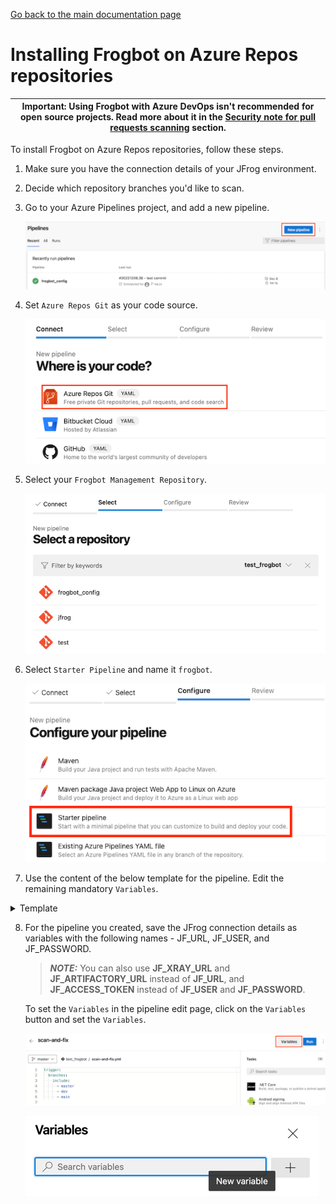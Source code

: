 [Go back to the main documentation page](https://github.com/jfrog/frogbot)

# Installing Frogbot on Azure Repos repositories

| Important: Using Frogbot with Azure DevOps isn't recommended for open source projects. Read more about it in the [Security note for pull requests scanning](../README.md#-security-note-for-pull-requests-scanning) section. |
| -------------------------------------------------------------------------------------------------------------------------------------------------------------------------------------------------------------------- |

To install Frogbot on Azure Repos repositories, follow these steps.

1. Make sure you have the connection details of your JFrog environment.

2. Decide which repository branches you'd like to scan.

3. Go to your Azure Pipelines project, and add a new pipeline.

   ![azure-new-pipeline.png](../images/azure-new-pipeline.png)

4. Set `Azure Repos Git` as your code source.

   ![azure-set-code-source.png.png](../images/azure-set-code-source.png)

5. Select your `Frogbot Management Repository`.

   ![azure-select-repo-to-test.png](../images/azure-select-repo-to-test.png)

6. Select `Starter Pipeline` and name it `frogbot`.

   ![azure-starter-pipeline.png](../images/azure-starter-pipeline.png)

7. Use the content of the below template for the pipeline. Edit the remaining mandatory `Variables`.

<details>
   <summary>Template</summary>

 ```yml
  schedules:
       # Run once an hour
       - cron: "* */1 * * *"
         branches: 
           include: 
             - "main"
             - "master"
  pool:
       vmImage: ubuntu-latest
       
  variables:
     # Predefined Azure Pipelines variables. There's no need to modify them.
     JF_GIT_PROJECT: $(System.TeamProject)
     JF_GIT_API_ENDPOINT: $(System.CollectionUri)
     JF_GIT_PROVIDER: 'azureRepos'

  jobs:
     - job:
       displayName: "Frogbot Scan"
       steps:
       - task: CmdLine@2
         env:
            # Predefined Azure Pipelines variables. There's no need to modify them.
            JF_GIT_PROJECT: $(System.TeamProject)
            JF_GIT_API_ENDPOINT: $(System.CollectionUri)
            JF_GIT_PROVIDER: 'azureRepos'

            # [Mandatory]
            # Azure Repos personal access token with Code -> Read & Write permissions
            JF_GIT_TOKEN: $(FROGBOT_GIT_TOKEN)

            # [Mandatory]
            # JFrog platform URL (This functionality requires version 3.29.0 or above of Xray)
            JF_URL: $(JF_URL)

            # [Mandatory if JF_USER and JF_PASSWORD are not provided]
            # JFrog access token with 'read' permissions for Xray
            JF_ACCESS_TOKEN: $(JF_ACCESS_TOKEN)

            # [Mandatory if JF_ACCESS_TOKEN is not provided]
            # JFrog user and password with 'read' permissions for Xray
            # JF_USER: $(JF_USER)
            # JF_PASSWORD: $(JF_PASSWORD)

            # [Mandatory]
            # The name of the organization that owns this project
            JF_GIT_OWNER: ""

            # [Optional]
            # If the machine that runs Frogbot has no access to the internet, set the name of a remote repository 
            # in Artifactory, which proxies https://releases.jfrog.io
            # The 'frogbot' executable and other tools it needs will be downloaded through this repository.
            # JF_RELEASES_REPO: ""

            ##########################################################################
            ##   If your project uses a 'frogbot-config.yml' file, you can define   ##
            ##   the following variables inside the file, instead of here.          ##
            ##########################################################################

            # [Mandatory]
            # The name of the repository
            JF_GIT_REPO: "multi_example_project"

            # [Mandatory]
            # The name of the branch on which Frogbot will perform the scan
            JF_GIT_BASE_BRANCH: "main"

            # [Mandatory if the two conditions below are met]
            # 1. The project uses yarn 2, NuGet or .NET to download its dependencies
            # 2. The `installCommand` variable isn't set in your frogbot-config.yml file.
            #
            # The command that installs the project dependencies (e.g "nuget restore")
            JF_INSTALL_DEPS_CMD: ""

            # [Optional, default: "."]
            # Relative path to the root of the project in the Git repository
            # JF_WORKING_DIR: path/to/project/dir

            # [Optional]
            # Xray Watches. Learn more about them here: https://www.jfrog.com/confluence/display/JFROG/Configuring+Xray+Watches
            # JF_WATCHES: <watch-1>,<watch-2>...<watch-n>

            # [Optional]
            # JFrog project. Learn more about it here: https://www.jfrog.com/confluence/display/JFROG/Projects
            # JF_PROJECT: <project-key>

            # [Optional, default: "FALSE"]
            # Displays all existing vulnerabilities, including the ones that were added by the pull request.
            # JF_INCLUDE_ALL_VULNERABILITIES: "TRUE"

            # [Optional, default: "TRUE"]
            # Fails the Frogbot task if any security issue is found.
            # JF_FAIL: "FALSE"

            # [Optional]
            # Relative path to a Pip requirements.txt file. If not set, the python project's dependencies are determined and scanned using the project setup.py file.
            # JF_REQUIREMENTS_FILE: ""

            # [Optional, Default: "TRUE"]
            # Use Gradle wrapper.
            # JF_USE_WRAPPER: "FALSE"

            # [Optional]
            # Frogbot will download the project dependencies if they're not cached locally. To download the
            # dependencies from a virtual repository in Artifactory, set the name of of the repository. There's no
            # need to set this value, if it is set in the frogbot-config.yml file.
            # JF_DEPS_REPO: ""

            # [Optional]
            # Template for the branch name generated by Frogbot when creating pull requests with fixes.
            # The template must include ${BRANCH_NAME_HASH}, to ensure that the generated branch name is unique.
            # The template can optionally include the ${IMPACTED_PACKAGE} and ${FIX_VERSION} variables.
            # JF_BRANCH_NAME_TEMPLATE: "frogbot-${IMPACTED_PACKAGE}-${BRANCH_NAME_HASH}"

            # [Optional]
            # Template for the commit message generated by Frogbot when creating pull requests with fixes
            # The template can optionally include the ${IMPACTED_PACKAGE} and ${FIX_VERSION} variables.
            # JF_COMMIT_MESSAGE_TEMPLATE: "Upgrade ${IMPACTED_PACKAGE} to ${FIX_VERSION}"

            # [Optional]
            # Template for the pull request title generated by Frogbot when creating pull requests with fixes.
            # The template can optionally include the ${IMPACTED_PACKAGE} and ${FIX_VERSION} variables.
            # JF_PULL_REQUEST_TITLE_TEMPLATE: "[🐸 Frogbot] Upgrade ${IMPACTED_PACKAGE} to to ${FIX_VERSION}"

            # [Optional, Default: "FALSE"]
            # If TRUE, Frogbot creates a single pull request with all the fixes.
            # If FALSE, Frogbot creates a separate pull request for each fix.
            # JF_GIT_AGGREGATE_FIXES: "FALSE"

            # [Optional, Default: "FALSE"]
            # Handle vulnerabilities with fix versions only
            # JF_FIXABLE_ONLY: "TRUE"

            # [Optional]
            # Set the minimum severity for vulnerabilities that should be fixed and commented on in pull requests
            # The following values are accepted: Low, Medium, High or Critical
            # JF_MIN_SEVERITY: ""
         displayName: 'Download and Run Frogbot'   
         inputs:
           script: |
              getFrogbotScriptPath=$( [[ -z "$JF_RELEASES_REPO" ]] && echo "https://releases.jfrog.io" || echo "${JF_URL}/artifactory/${JF_RELEASES_REPO}" )
              curl -fLg "$getFrogbotScriptPath/artifactory/frogbot/v2/[RELEASE]/getFrogbot.sh" | sh
              ./frogbot scan-pull-requests
              ./frogbot scan-and-fix-repos
 ```

</details>

8. For the pipeline you created, save the JFrog connection details as variables with the following names - JF_URL, JF_USER, and JF_PASSWORD.

   > **_NOTE:_** You can also use **JF_XRAY_URL** and **JF_ARTIFACTORY_URL** instead of **JF_URL**, and **JF_ACCESS_TOKEN**
   > instead of **JF_USER** and **JF_PASSWORD**.

   To set the `Variables` in the pipeline edit page, click on the `Variables` button and set the `Variables`.

   ![variables_button.png](../images/azure-variables-button.png)

   ![img_1.png](../images/azure-new-variable.png)
